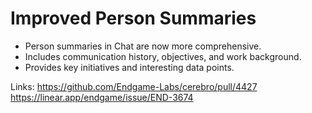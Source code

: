 # Improved Person Summaries

*   Person summaries in Chat are now more comprehensive.
*   Includes communication history, objectives, and work background.
*   Provides key initiatives and interesting data points.

Links:
https://github.com/Endgame-Labs/cerebro/pull/4427
https://linear.app/endgame/issue/END-3674
